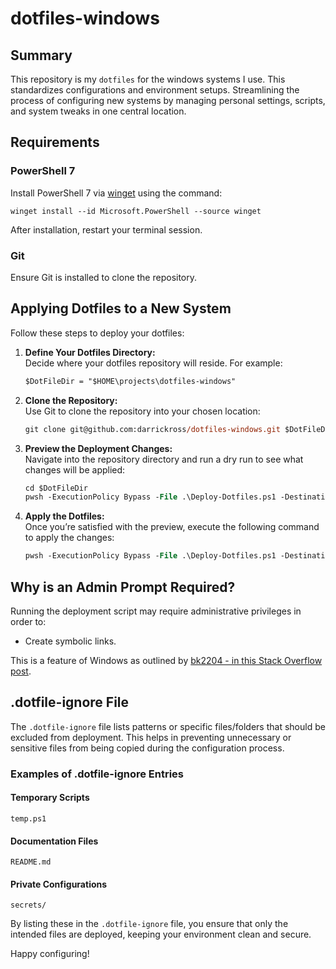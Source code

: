 # dotfiles-windows

## Summary

This repository is my `dotfiles` for the windows systems I use. This standardizes configurations and environment setups. Streamlining the process of configuring new systems by managing personal settings, scripts, and system tweaks in one central location.

## Requirements

### PowerShell 7

Install PowerShell 7 via [winget](https://docs.microsoft.com/en-us/windows/package-manager/winget/) using the command:

```
winget install --id Microsoft.PowerShell --source winget
```

After installation, restart your terminal session.

### Git

Ensure Git is installed to clone the repository.

## Applying Dotfiles to a New System

Follow these steps to deploy your dotfiles:

1. **Define Your Dotfiles Directory:**  
   Decide where your dotfiles repository will reside. For example:

   ```ps
   $DotFileDir = "$HOME\projects\dotfiles-windows"
   ```

2. **Clone the Repository:**  
   Use Git to clone the repository into your chosen location:

   ```ps
   git clone git@github.com:darrickross/dotfiles-windows.git $DotFileDir
   ```

3. **Preview the Deployment Changes:**  
   Navigate into the repository directory and run a dry run to see what changes will be applied:

   ```ps
   cd $DotFileDir
   pwsh -ExecutionPolicy Bypass -File .\Deploy-Dotfiles.ps1 -DestinationFolder $HOME -DotfilesFolder $DotFileDir -DryRun
   ```

4. **Apply the Dotfiles:**  
   Once you’re satisfied with the preview, execute the following command to apply the changes:

   ```ps
   pwsh -ExecutionPolicy Bypass -File .\Deploy-Dotfiles.ps1 -DestinationFolder $HOME -DotfilesFolder $DotFileDir
   ```

## Why is an Admin Prompt Required?

Running the deployment script may require administrative privileges in order to:

- Create symbolic links.

This is a feature of Windows as outlined by [bk2204 - in this Stack Overflow post](https://stackoverflow.com/a/64992080).

## .dotfile-ignore File

The `.dotfile-ignore` file lists patterns or specific files/folders that should be excluded from deployment. This helps in preventing unnecessary or sensitive files from being copied during the configuration process.

### Examples of .dotfile-ignore Entries

#### Temporary Scripts

```ignore
temp.ps1
```

#### Documentation Files

```ignore
README.md
```

#### Private Configurations

```ignore
secrets/
```

By listing these in the `.dotfile-ignore` file, you ensure that only the intended files are deployed, keeping your environment clean and secure.

Happy configuring!
